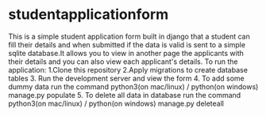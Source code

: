 # studentapplicationform
This is a simple student application form built in django that a student can fill their details and when submitted if the data is valid is sent to a simple sqlite database.It  allows you to view in another page the applicants with their details and you can also view each applicant's details.
To run the application:
1.Clone this repository
2.Apply migrations to create database tables
3. Run the development server and view the form
4. To add some dummy data run the command python3(on mac/linux) / python(on windows) manage.py populate
5. To delete all data in database run the command python3(on mac/linux) / python(on windows) manage.py deleteall
